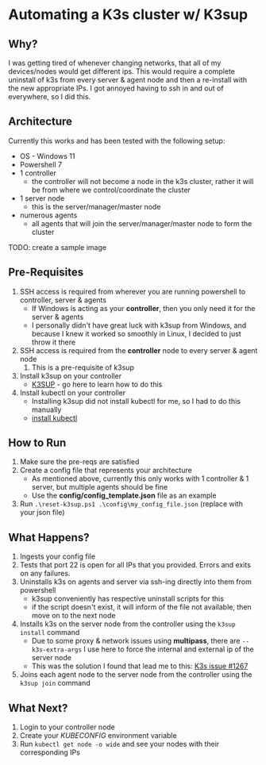 # Automating a K3s cluster w/ K3sup

## Why?

I was getting tired of whenever changing networks, that all of my devices/nodes would get different ips. This would require a complete uninstall of k3s from every server & agent node and then a re-install with the new appropriate IPs. I got annoyed having to ssh in and out of everywhere, so I did this.

## Architecture

Currently this works and has been tested with the following setup:
- OS - Windows 11
- Powershell 7
- 1 controller
  - the controller will not become a node in the k3s cluster, rather it will be from where we control/coordinate the cluster
- 1 server node
  - this is the server/manager/master node
- numerous agents
  - all agents that will join the server/manager/master node to form the cluster

TODO: create a sample image

## Pre-Requisites
1. SSH access is required from wherever you are running powershell to controller, server & agents
   - If Windows is acting as your **controller**, then you only need it for the server & agents
   - I personally didn't have great luck with k3sup from Windows, and because I knew it worked so smoothly in Linux, I decided to just throw it there
2. SSH access is required from the **controller** node to every server & agent node
   1. This is a pre-requisite of k3sup
3. Install k3sup on your controller
   - [K3SUP](https://github.com/alexellis/k3sup) - go here to learn how to do this
4. Install kubectl on your controller
   - Installing k3sup did not install kubectl for me, so I had to do this manually
   - [install kubectl](https://kubernetes.io/docs/tasks/tools/install-kubectl-linux/)

## How to Run
1. Make sure the pre-reqs are satisfied
2. Create a config file that represents your architecture
   - As mentioned above, currently this only works with 1 controller & 1 server, but multiple agents should be fine
   - Use the **config/config_template.json** file as an example
3. Run `.\reset-k3sup.ps1 .\config\my_config_file.json` (replace with your json file)

## What Happens?
1. Ingests your config file
2. Tests that port 22 is open for all IPs that you provided. Errors and exits on any failures.
3. Uninstalls k3s on agents and server via ssh-ing directly into them from powershell
   - k3sup conveniently has respective uninstall scripts for this
   - if the script doesn't exist, it will inform of the file not available, then move on to the next node
4. Installs k3s on the server node from the controller using the `k3sup install` command
   - Due to some proxy & network issues using **multipass**, there are `--k3s-extra-args` I use here to force the internal and external ip of the server node
   - This was the solution I found that lead me to this: [K3s issue #1267](https://github.com/k3s-io/k3s/issues/1267)
5. Joins each agent node to the server node from the controller using the `k3sup join` command

## What Next?
1. Login to your controller node
2. Create your *KUBECONFIG* environment variable
3. Run `kubectl get node -o wide` and see your nodes with their corresponding IPs